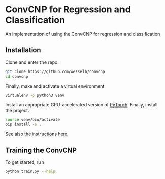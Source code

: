 # ConvCNP for Regression and Classification

An implementation of using the ConvCNP for regression and classification

## Installation

Clone and enter the repo.

```bash
git clone https://github.com/wesselb/convcnp
cd convcnp
```

Finally, make and activate a virtual environment.

```bash
virtualenv -p python3 venv
```

Install an appropriate GPU-accelerated version of [PyTorch](https://pytorch.org/).
Finally, install the project.


```bash
source venv/bin/activate
pip install -e .
```

See also [the instructions here](https://gist.github.com/wesselb/4b44bf87f3789425f96e26c4308d0adc).

## Training the ConvCNP

To get started, run

```bash
python train.py --help
```

